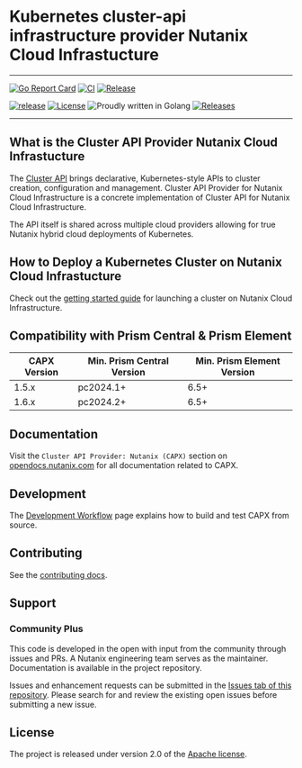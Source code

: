 # Kubernetes cluster-api infrastructure provider Nutanix Cloud Infrastucture

---

[![Go Report Card](https://goreportcard.com/badge/github.com/nutanix-cloud-native/cluster-api-provider-nutanix)](https://goreportcard.com/report/github.com/nutanix-cloud-native/cluster-api-provider-nutanix)
[![CI](https://github.com/nutanix-cloud-native/cluster-api-provider-nutanix/actions/workflows/build-dev.yaml/badge.svg)](https://github.com/nutanix-cloud-native/cluster-api-provider-nutanix/actions/workflows/build-dev.yaml)
[![Release](https://github.com/nutanix-cloud-native/cluster-api-provider-nutanix/actions/workflows/release.yaml/badge.svg)](https://github.com/nutanix-cloud-native/cluster-api-provider-nutanix/actions/workflows/release.yaml)

[![release](https://img.shields.io/github/release-pre/nutanix-cloud-native/cluster-api-provider-nutanix.svg)](https://github.com/nutanix-cloud-native/cluster-api-provider-nutanix/releases)
[![License](https://img.shields.io/badge/License-Apache%202.0-blue.svg)](https://github.com/nutanix-cloud-native/cluster-api-provider-nutanix/blob/master/LICENSE)
![Proudly written in Golang](https://img.shields.io/badge/written%20in-Golang-92d1e7.svg)
[![Releases](https://img.shields.io/github/downloads/nutanix-cloud-native/cluster-api-provider-nutanix/total.svg)](https://github.com/nutanix-cloud-native/cluster-api-provider-nutanix/releases)

---
## What is the Cluster API Provider Nutanix Cloud Infrastucture
The [Cluster API](https://github.com/kubernetes-sigs/cluster-api) brings declarative, Kubernetes-style APIs to cluster creation, configuration and management. Cluster API Provider for Nutanix Cloud Infrastructure is a concrete implementation of Cluster API for Nutanix Cloud Infrastructure.

The API itself is shared across multiple cloud providers allowing for true Nutanix hybrid cloud deployments of Kubernetes. 

## How to Deploy a Kubernetes Cluster on Nutanix Cloud Infrastucture
Check out the [getting started guide](https://opendocs.nutanix.com/capx/latest/getting_started/) for launching a cluster on Nutanix Cloud Infrastructure.

## Compatibility with Prism Central & Prism Element

| CAPX Version | Min. Prism Central Version | Min. Prism Element Version |
|--------------|----------------------------|----------------------------|
| 1.5.x        | pc2024.1+                  | 6.5+                       |
| 1.6.x        | pc2024.2+                  | 6.5+                       |

## Documentation
Visit the `Cluster API Provider: Nutanix (CAPX)` section on [opendocs.nutanix.com](https://opendocs.nutanix.com/) for all documentation related to CAPX.

## Development
The [Development Workflow](./docs/developer_workflow.md) page explains how to build and test CAPX from source.

## Contributing
See the [contributing docs](CONTRIBUTING.md).

## Support
### Community Plus

This code is developed in the open with input from the community through issues and PRs. A Nutanix engineering team serves as the maintainer. Documentation is available in the project repository.

Issues and enhancement requests can be submitted in the [Issues tab of this repository](../../issues). Please search for and review the existing open issues before submitting a new issue.

## License
The project is released under version 2.0 of the [Apache license](http://www.apache.org/licenses/LICENSE-2.0).
